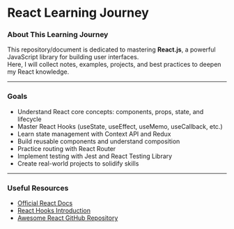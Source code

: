 # React Learning Journey

### About This Learning Journey

This repository/document is dedicated to mastering **React.js**, a powerful JavaScript library for building user interfaces.  
Here, I will collect notes, examples, projects, and best practices to deepen my React knowledge.

---

### Goals

- Understand React core concepts: components, props, state, and lifecycle
- Master React Hooks (useState, useEffect, useMemo, useCallback, etc.)
- Learn state management with Context API and Redux
- Build reusable components and understand composition
- Practice routing with React Router
- Implement testing with Jest and React Testing Library
- Create real-world projects to solidify skills

---

### Useful Resources

- [Official React Docs](https://reactjs.org/docs/getting-started.html)  
- [React Hooks Introduction](https://reactjs.org/docs/hooks-intro.html)  
- [Awesome React GitHub Repository](https://github.com/enaqx/awesome-react)  
